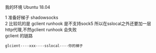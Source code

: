 我的环境 Ubuntu 18.04 

1 准备好梯子 shadowsocks    
2 比较坑的是  gclient runhook 是不支持sock5 所以在sslocal之外还要加一层http代理,不然gclient runhook 会失败   
gclient 的链路
```
glcient----xxx----sslocal----你的梯子
```
